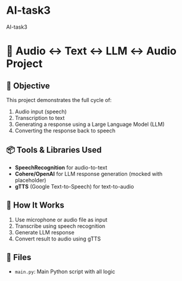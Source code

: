 # AI-task3
AI-task3

# 🔁 Audio ↔ Text ↔ LLM ↔ Audio Project

## 🎯 Objective
This project demonstrates the full cycle of:
1. Audio input (speech)
2. Transcription to text
3. Generating a response using a Large Language Model (LLM)
4. Converting the response back to speech

## 📦 Tools & Libraries Used
- **SpeechRecognition** for audio-to-text
- **Cohere/OpenAI** for LLM response generation (mocked with placeholder)
- **gTTS** (Google Text-to-Speech) for text-to-audio

## 🧠 How It Works
1. Use microphone or audio file as input
2. Transcribe using speech recognition
3. Generate LLM response
4. Convert result to audio using gTTS

## 🚀 Files
- `main.py`: Main Python script with all logic
